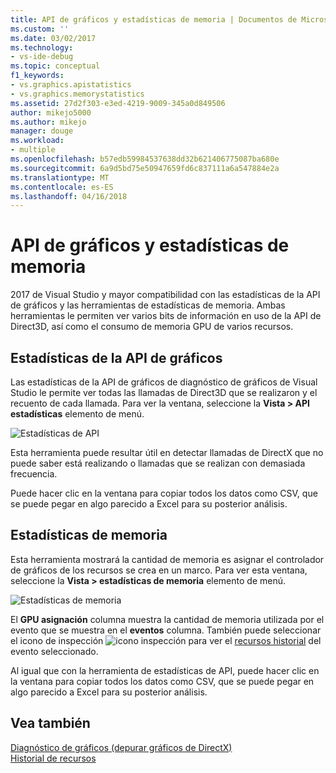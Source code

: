 ```yaml
---
title: API de gráficos y estadísticas de memoria | Documentos de Microsoft
ms.custom: ''
ms.date: 03/02/2017
ms.technology:
- vs-ide-debug
ms.topic: conceptual
f1_keywords:
- vs.graphics.apistatistics
- vs.graphics.memorystatistics
ms.assetid: 27d2f303-e3ed-4219-9009-345a0d849506
author: mikejo5000
ms.author: mikejo
manager: douge
ms.workload:
- multiple
ms.openlocfilehash: b57edb59984537638dd32b621406775087ba680e
ms.sourcegitcommit: 6a9d5bd75e50947659fd6c837111a6a547884e2a
ms.translationtype: MT
ms.contentlocale: es-ES
ms.lasthandoff: 04/16/2018
---
```

# <a name="graphics-api-and-memory-statistics"></a>API de gráficos y estadísticas de memoria
<!-- VERSIONLESS -->
2017 de Visual Studio y mayor compatibilidad con las estadísticas de la API de gráficos y las herramientas de estadísticas de memoria.  Ambas herramientas le permiten ver varios bits de información en uso de la API de Direct3D, así como el consumo de memoria GPU de varios recursos.

## <a name="graphics-api-statistics"></a>Estadísticas de la API de gráficos
Las estadísticas de la API de gráficos de diagnóstico de gráficos de Visual Studio le permite ver todas las llamadas de Direct3D que se realizaron y el recuento de cada llamada.  Para ver la ventana, seleccione la **Vista > API estadísticas** elemento de menú.

![Estadísticas de API](media/gfx_diag_api_statistics.png)

Esta herramienta puede resultar útil en detectar llamadas de DirectX que no puede saber está realizando o llamadas que se realizan con demasiada frecuencia.

Puede hacer clic en la ventana para copiar todos los datos como CSV, que se puede pegar en algo parecido a Excel para su posterior análisis.

## <a name="memory-statistics"></a>Estadísticas de memoria
Esta herramienta mostrará la cantidad de memoria es asignar el controlador de gráficos de los recursos se crea en un marco.  Para ver esta ventana, seleccione la **Vista > estadísticas de memoria** elemento de menú.

![Estadísticas de memoria](media/gfx_diag_memory_statistics.png)

El **GPU asignación** columna muestra la cantidad de memoria utilizada por el evento que se muestra en el **eventos** columna.  También puede seleccionar el icono de inspección ![icono inspección](media/gfx_watch.png) para ver el [recursos historial](graphics-event-list.md#resource-history) del evento seleccionado.

Al igual que con la herramienta de estadísticas de API, puede hacer clic en la ventana para copiar todos los datos como CSV, que se puede pegar en algo parecido a Excel para su posterior análisis.

## <a name="see-also"></a>Vea también  
[Diagnóstico de gráficos (depurar gráficos de DirectX)](visual-studio-graphics-diagnostics.md)   
[Historial de recursos](graphics-event-list.md#resource-history)
<!-- /VERSIONLESS -->